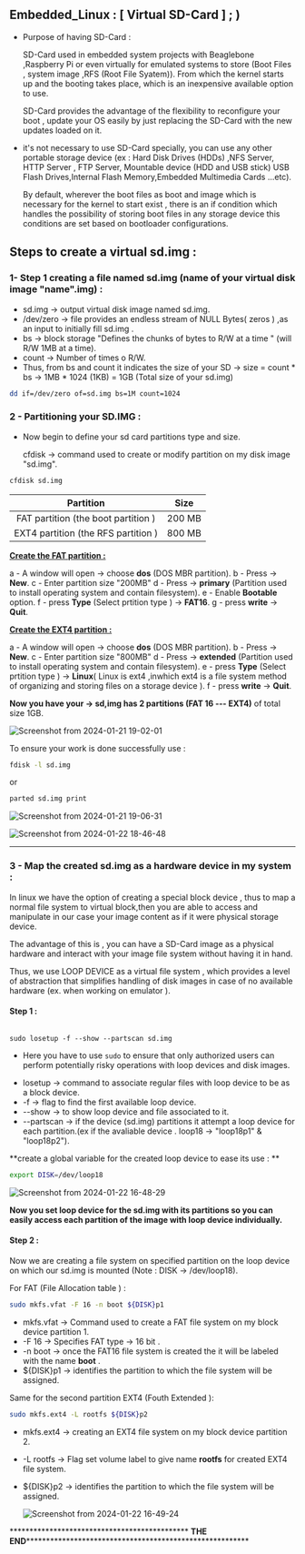 

## Embedded_Linux : [ Virtual SD-Card ] ; )

* Purpose of having SD-Card :

  SD-Card used in embedded system projects with Beaglebone ,Raspberry Pi or even virtually for emulated systems to store  (Boot Files , system image ,RFS (Root File Syatem)). From which the kernel starts up and the booting takes place, which is an inexpensive available option to use.

  SD-Card provides the advantage of the flexibility to reconfigure your boot , update your OS easily by just replacing the SD-Card with the new updates loaded on it.

* it's not necessary to use SD-Card specially, you can use any other portable storage device (ex : Hard Disk Drives (HDDs) ,NFS Server, HTTP Server , FTP Server, Mountable device (HDD and USB stick)  USB Flash Drives,Internal Flash Memory,Embedded Multimedia Cards ...etc).

  By default, wherever the boot files as boot and image which is necessary for the kernel to start exist , there is an if condition which handles the possibility of storing boot files in  any storage device this conditions are set based on bootloader configurations.

  

## Steps to create a virtual sd.img :

### 1- Step 1 creating a file named sd.img (name of your virtual disk image "name".img) :

*  sd.img    -> output virtual disk image named sd.img.
* /dev/zero -> file provides an endless stream of NULL Bytes( zeros ) ,as an input to initially fill sd.img . 
* bs            -> block storage "Defines the chunks of bytes to R/W at a time  " (will R/W 1MB at a time).
* count       -> Number of times o R/W.
* Thus, from bs and count it indicates the size of your SD -> size = count * bs -> 1MB * 1024 (1KB) = 1GB (Total size of your sd.img)

```bash
dd if=/dev/zero of=sd.img bs=1M count=1024
```

### 2 - Partitioning your SD.IMG :

* Now begin to define your sd card partitions type and size.

  cfdisk -> command used to create or modify partition on my disk image "sd.img".

```bash
cfdisk sd.img
```

|              Partition              |  Size  |
| :---------------------------------: | :----: |
| FAT partition (the boot partition ) | 200 MB |
| EXT4 partition (the RFS partition ) | 800 MB |

<u>**Create the FAT partition :**</u>

a - A window will open -> choose **dos** (DOS MBR partition).                                                                                                                                                                   b - Press -> **New**.                                                                                                                                                                                        c - Enter partition size "200MB"                                                                                                                                             d - Press -> **primary** (Partition used to install operating system and contain filesystem).                                                                        e - Enable **Bootable** option.                                                                                                                                                   f - press **Type** (Select prtition type ) -> **FAT16**.                                                                                                                      g - press **write**  -> **Quit**. 

<u>**Create the EXT4 partition :**</u>

a - A window will open -> choose **dos** (DOS MBR partition).                                                                                                                                                                   b - Press -> **New**.                                                                                                                                                                                        c - Enter partition size "800MB"                                                                                                                                             d - Press -> **extended** (Partition used to install operating system and contain filesystem).                                                                                                                                                                                                                        e - press **Type** (Select prtition type ) -> **Linux**( Linux is ext4 ,inwhich ext4 is a file system method of organizing and                              storing files on a storage device ).                                                                                                                                                                        f - press **write**  -> **Quit**. 


**Now you have your  -> sd,img  has 2 partitions (FAT 16 --- EXT4)** of total size 1GB.

![Screenshot from 2024-01-21 19-02-01](https://github.com/NourNageib/Embedded_Linux/assets/151030617/bd0458a9-b544-417d-94b8-dd21b91f142d)


To ensure your work is done successfully  use :

```bash
fdisk -l sd.img
```

or 

```bash
parted sd.img print
```

![Screenshot from 2024-01-21 19-06-31](https://github.com/NourNageib/Embedded_Linux/assets/151030617/cb07f305-1f56-4e44-b4c6-426cae929691)


![Screenshot from 2024-01-22 18-46-48](https://github.com/NourNageib/Embedded_Linux/assets/151030617/977558ae-40fe-4e08-bfd6-4e302a884986)

----------------------------------------------------------------------------------------------------------------------------------------------------------------

### **3 - Map the created sd.img as a hardware device in my system :**                                                                                                     

In linux we have the option of creating a special block device , thus to map a normal file system to virtual block,then you are able to access and manipulate in our case your image content as if it were physical storage device.

The advantage of this is , you can have a SD-Card image as a physical hardware and interact with your image file system without having it in hand.

Thus, we use LOOP DEVICE as a virtual file system , which provides a level of abstraction that simplifies handling of disk images in case of no available hardware (ex. when working on emulator ).

#### Step 1 :

```bash![Uploading Screenshot from 2024-01-22 18-46-48.png…]()

sudo losetup -f --show --partscan sd.img
```

* Here you have to use `sudo` to ensure that only authorized users can perform potentially risky operations with loop devices and disk images.

- losetup     -> command to associate regular files with loop device to be as a block device.
- -f               -> flag to find the first available loop device.
- --show      -> to show loop device and file associated to it.
- --partscan -> if the device (sd.img) partitions it attempt a loop device for each partition.(ex if the avaliable device                       .                     loop18 -> "loop18p1"  &  "loop18p2").

**create a global variable for the created loop device to ease its use : **

```bash
export DISK=/dev/loop18
```

![Screenshot from 2024-01-22 16-48-29](https://github.com/NourNageib/Embedded_Linux/assets/151030617/30fca07e-bb89-4473-994a-806f46542356)



**Now you set loop device for the sd.img with its partitions so you can easily access each partition of the image with loop device individually.**

#### Step 2 :

Now we are creating a file system on specified partition on the loop device on which our sd.img is mounted (Note : DISK -> /dev/loop18).

For FAT (File Allocation table )  :

```bash
sudo mkfs.vfat -F 16 -n boot ${DISK}p1
```

* mkfs.vfat    -> Command used to create a FAT file system on my block device partition 1.
* -F 16          -> Specifies FAT type -> 16 bit .
* -n boot       -> once the FAT16 file system is created  the it will be labeled with the name **boot** .
* ${DISK}p1 -> identifies the partition to which the file system will be assigned.
  

Same for the second partition EXT4 (Fouth Extended ):

```bash
sudo mkfs.ext4 -L rootfs ${DISK}p2
```

* mkfs.ext4  -> creating an EXT4 file system on my block device partition 2.
* -L  rootfs    -> Flag set volume label to give name **rootfs** for  created EXT4 file system.
* ${DISK}p2 -> identifies the partition to which the file system will be assigned.

  ![Screenshot from 2024-01-22 16-49-24](https://github.com/NourNageib/Embedded_Linux/assets/151030617/a2d293e1-d4be-4cd2-9d8d-605330f8de8e)


********************************************* **THE END**********************************************************
